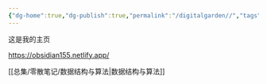 ```yaml
---
{"dg-home":true,"dg-publish":true,"permalink":"/digitalgarden//","tags":"gardenEntry","dgHomeLink":true,"dgPassFrontmatter":true}
---
```



这是我的主页

https://obsidian155.netlify.app/

[[总集/零散笔记/数据结构与算法|数据结构与算法]]
